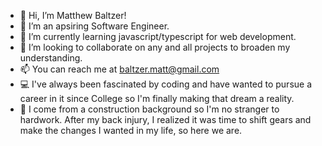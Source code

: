 - 👋 Hi, I’m Matthew Baltzer!
- 👀 I’m an apsiring Software Engineer.
- 🌱 I’m currently learning javascript/typescript for web development.
- 💞️ I’m looking to collaborate on any and all projects to broaden my understanding.
- 📫 You can reach me at baltzer.matt@gmail.com
- 💻 I've always been fascinated by coding and have wanted to pursue a career in it since College so I'm finally making that dream a reality.
- 👷 I come from a construction background so I'm no stranger to hardwork. After my back injury, I realized it was time to shift gears and make the changes I wanted in my life, so here we are.
<!---
Musclestache/Musclestache is a ✨ special ✨ repository because its `README.md` (this file) appears on your GitHub profile.
You can click the Preview link to take a look at your changes.
--->
